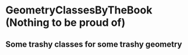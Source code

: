# GeometryClassesByTheBook (Nothing to be proud of)
## Some trashy classes for some trashy geometry 
